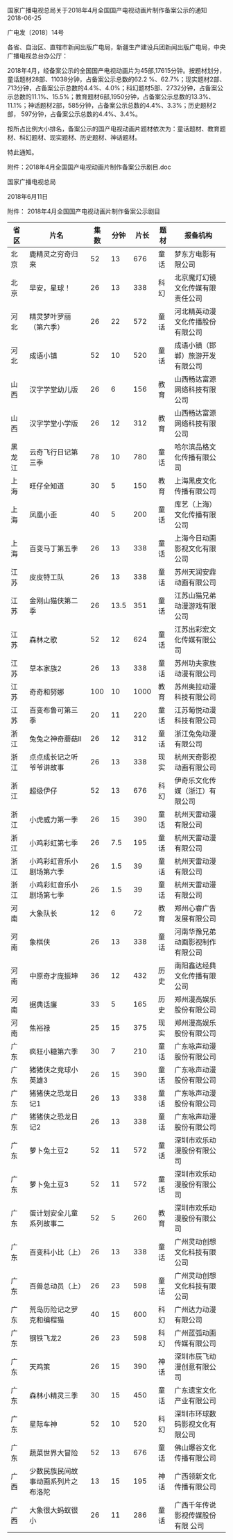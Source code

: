 国家广播电视总局关于2018年4月全国国产电视动画片制作备案公示的通知  
2018-06-25    

广电发〔2018〕14号

各省、自治区、直辖市新闻出版广电局，新疆生产建设兵团新闻出版广电局，中央广播电视总台办公厅：

2018年4月，经备案公示的全国国产电视动画片为45部,17615分钟。按题材划分，童话题材28部、11038分钟，占备案公示总数的62.2 %、62.7%；现实题材2部、713分钟，占备案公示总数的4.4%、4.0%；科幻题材5部、2732分钟，占备案公示总数的11.1%、15.5%；教育题材6部,1950分钟，占备案公示总数的13.3%、11.1%；神话题材2部，585分钟，占备案公示总数的4.4%、3.3%；历史题材2部， 597分钟，占备案公示总数的4.4%、3.4%。

按所占比例大小排名，备案公示的国产电视动画片题材依次为：童话题材、教育题材、科幻题材、现实题材、历史题材、神话题材。

特此通知。

 

附件：2018年4月全国国产电视动画片制作备案公示剧目.doc

 

 

国家广播电视总局

2018年6月11日

附件：
2018年4月全国国产电视动画片制作备案公示剧目


省区 | 片名 | 集数 | 分钟 | 片长 | 题材 | 报备机构
---|----|----|----|----|----|-----
北京 | 鹿精灵之穷奇归来 | 52 | 13 | 676 | 童话 | 梦东方电影有限公司
北京 | 早安，星球！ | 26 | 13 | 338 | 科幻 | 北京魔灯幻镜文化传媒有限责任公司
河北 | 精灵梦叶罗丽（第六季） | 26 | 22 | 572 | 童话 | 河北精英动漫文化传播股份有限公司
河北 | 成语小镇 | 52 | 10 | 520 | 童话 | 成语小镇（邯郸）旅游开发有限公司
山西 | 汉字学堂幼儿版 | 26 | 6 | 156 | 教育 | 山西畅达富源网络科技有限公司
山西 | 汉字学堂小学版 | 26 | 12 | 312 | 教育 | 山西畅达富源网络科技有限公司
黑龙江 | 云奇飞行日记第三季 | 78 | 10 | 780 | 童话 | 哈尔滨品格文化传播有限公司
上海 | 旺仔全知道 | 30 | 5 | 150 | 教育 | 上海黑皮文化传播有限公司
上海 | 凤凰小歪 | 40 | 5 | 200 | 童话 | 库艺（上海）文化传播有限公司
上海 | 百变马丁第五季 | 26 | 13 | 338 | 童话 | 上海今日动画影视文化有限公司
江苏 | 皮皮特工队 | 26 | 13 | 338 | 童话 | 苏州天润安鼎动画有限公司
江苏 | 金刚山猫侠第二季 | 26 | 13.5 | 351 | 童话 | 江苏山猫兄弟动漫游戏有限公司
江苏 | 森林之歌 | 52 | 12 | 624 | 童话 | 江苏出彩宏文化传媒有限公司
江苏 | 草本家族2 | 26 | 13 | 338 | 童话 | 苏州功夫家族动漫有限公司
江苏 | 奇奇和努娜 | 100 | 10 | 1000 | 教育 | 苏州奥拉动漫科技有限公司
江苏 | 百变布鲁可第三季 | 20 | 11 | 220 | 童话 | 江苏葡悦动漫科技有限公司
浙江 | 兔兔之神奇蘑菇Ⅱ | 26 | 12 | 312 | 童话 | 浙江兔兔动漫有限公司
浙江 | 点点成长记之听爷爷讲故事 | 26 | 13 | 338 | 现实 | 杭州天奇影视动画有限公司
浙江 | 超级伊仔 | 52 | 13 | 676 | 科幻 | 伊奇乐文化传媒（浙江）有限公司
浙江 | 小虎威力第一季 | 26 | 15 | 390 | 童话 | 杭州天雷动漫有限公司
浙江 | 小鸡彩虹第七季 | 26 | 7.5 | 195 | 童话 | 杭州天雷动漫有限公司
浙江 | 小鸡彩虹音乐小剧场第六季 | 26 | 1.5 | 39 | 童话 | 杭州天雷动漫有限公司
浙江 | 小鸡彩虹音乐小剧场第七季 | 26 | 1.5 | 39 | 童话 | 杭州天雷动漫有限公司
河南 | 大象队长 | 12 | 6 | 72 | 教育 | 郑州心睿广告发展有限公司
河南 | 象棋侠 | 26 | 13 | 338 | 童话 | 河南华豫兄弟动画影视制作有限公司
河南 | 中原奇才庞振坤 | 36 | 12 | 432 | 历史 | 南阳鑫达经典文化传播有限公司
河南 | 据典话廉 | 33 | 5 | 165 | 历史 | 郑州漫高娱乐股份有限公司
河南 | 焦裕禄 | 25 | 15 | 375 | 现实 | 郑州漫高娱乐股份有限公司
广东 | 疯狂小糖第六季 | 30 | 7 | 210 | 童话 | 广东咏声动漫股份有限公司
广东 | 猪猪侠之竞球小英雄3 | 26 | 15 | 390 | 童话 | 广东咏声动漫股份有限公司
广东 | 猪猪侠之恐龙日记1 | 26 | 13 | 338 | 童话 | 广东咏声动漫股份有限公司
广东 | 猪猪侠之恐龙日记2 | 26 | 13 | 338 | 童话 | 广东咏声动漫股份有限公司
广东 | 萝卜兔土豆2 | 52 | 11 | 572 | 童话 | 深圳市欢乐动漫股份有限公司
广东 | 萝卜兔土豆3 | 52 | 11 | 572 | 童话 | 深圳市欢乐动漫股份有限公司
广东 | 蛋计划安全儿童系列故事二 | 52 | 5 | 260 | 教育 | 深圳市欢乐动漫股份有限公司
广东 | 百变科小比（上） | 26 | 13 | 338 | 童话 | 广州灵动创想文化科技有限公司
广东 | 百兽总动员（上） | 26 | 23 | 598 | 童话 | 广州灵动创想文化科技有限公司
广东 | 荒岛历险记之罗克和编程猫 | 40 | 15 | 600 | 科幻 | 广州达力动漫有限公司
广东 | 钢铁飞龙2 | 26 | 23 | 598 | 科幻 | 广州蓝弧动画传媒有限公司
广东 | 天鸡策 | 26 | 15 | 390 | 神话 | 深圳市辰飞动漫创意有限公司
广东 | 森林小精灵三季 | 30 | 15 | 450 | 童话 | 广东遗宝文化产业有限公司
广东 | 星际车神 | 52 | 10 | 520 | 科幻 | 深圳市环球数码影视文化有限公司
广东 | 蔬菜世界大冒险 | 52 | 13 | 676 | 童话 | 佛山爆谷文化传播有限公司
广西 | 少数民族民间故事动画系列片之布洛陀 | 13 | 15 | 195 | 神话 | 广西领新文化传播有限公司
广西 | 大象很大蚂蚁很小 | 26 | 11 | 286 | 童话 | 广西千年传说影视传媒股份有限 公司
